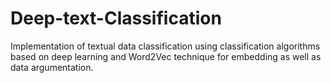 # Deep-text-Classification
Implementation of textual data classification using classification algorithms based on deep learning and Word2Vec technique for embedding as well as data argumentation.
